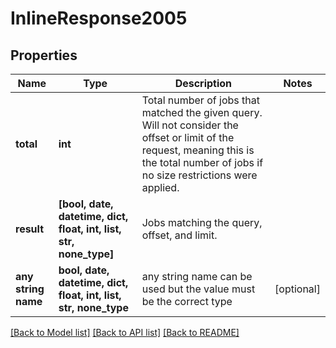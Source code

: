 # InlineResponse2005


## Properties
Name | Type | Description | Notes
------------ | ------------- | ------------- | -------------
**total** | **int** | Total number of jobs that matched the given query. Will not consider the offset or limit of the request, meaning this is the total number of jobs if no size restrictions were applied. | 
**result** | **[bool, date, datetime, dict, float, int, list, str, none_type]** | Jobs matching the query, offset, and limit. | 
**any string name** | **bool, date, datetime, dict, float, int, list, str, none_type** | any string name can be used but the value must be the correct type | [optional]

[[Back to Model list]](../README.md#documentation-for-models) [[Back to API list]](../README.md#documentation-for-api-endpoints) [[Back to README]](../README.md)


